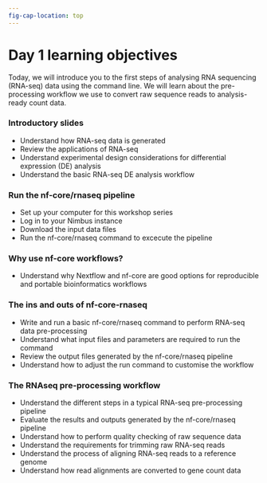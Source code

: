 ```yaml
---
fig-cap-location: top
---
```


# **Day 1 learning objectives**

Today, we will introduce you to the first steps of analysing RNA sequencing (RNA-seq) data using the command line. We will learn about the pre-processing workflow we use to convert raw sequence reads to analysis-ready count data. 

### **Introductory slides**
- Understand how RNA-seq data is generated
- Review the applications of RNA-seq
- Understand experimental design considerations for differential expression (DE) analysis
- Understand the basic RNA-seq DE analysis workflow

### **Run the nf-core/rnaseq pipeline**
- Set up your computer for this workshop series
- Log in to your Nimbus instance
- Download the input data files 
- Run the nf-core/rnaseq command to excecute the pipeline 

### **Why use nf-core workflows?**
- Understand why Nextflow and nf-core are good options for reproducible and portable bioinformatics workflows

### **The ins and outs of nf-core-rnaseq**
- Write and run a basic nf-core/rnaseq command to perform RNA-seq data pre-processing
- Understand what input files and parameters are required to run the command
- Review the output files generated by the nf-core/rnaseq pipeline 
- Understand how to adjust the run command to customise the workflow 

### **The RNAseq pre-processing workflow**
- Understand the different steps in a typical RNA-seq pre-processing pipeline
- Evaluate the results and outputs generated by the nf-core/rnaseq pipeline 
- Understand how to perform quality checking of raw sequence data 
- Understand the requirements for trimming raw RNA-seq reads 
- Understand the process of aligning RNA-seq reads to a reference genome 
- Understand how read alignments are converted to gene count data 
